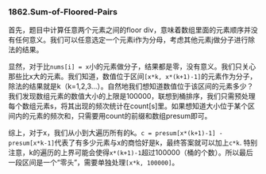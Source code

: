 ### 1862.Sum-of-Floored-Pairs

首先，题目中计算任意两个元素之间的floor div，意味着数组里面的元素顺序并没有任何意义。我们可以任意选定一个元素i作为分母，考虑其他元素j做分子进行除法的结果。

显然，对于比```nums[i] = x```小的元素做分子，结果都是零，没有意义。我们只关心那些比x大的元素。我们知道，数值位于区间```[x*k, x*(k+1)-1]```的元素作为分子，除法的结果就是k（k=1,2,3...）。自然地我们想知道数值位于该区间的元素多少？我们发现数组元素的数值大小的上限是100000，联想到桶排序，我们只需预处理每个数组元素s，将其出现的频次统计在count[s]里。如果想知道大小位于某个区间内的元素的频次和，只需要用count的前缀和数组presum即可。

综上，对于x，我们从小到大遍历所有的k。```c = presum[x*(k+1)-1] - presum[x*k-1]```代表了有多少元素与x的商恰好是k，最终答案就可以加上```c*k```. 特别注意，k的遍历的上界可能会使得```x*(k+1)-1```超过100000（桶的个数）。所以最后一段区间是一个“零头”，需要单独处理```[x*k, 100000]```。
